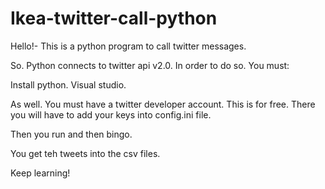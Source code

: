 # Ikea-twitter-call-python

Hello!- This is a python program to call twitter messages. 

So. Python connects to twitter api v2.0. In order to do so. You must:

Install python. Visual studio. 

As well. You must have a twitter developer account. This is for free. There you will have to add your keys into config.ini file. 

Then you run and then bingo. 

You get teh tweets into the csv files. 


Keep learning! 



